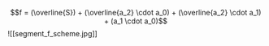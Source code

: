 $$f = (\overline{S}) + (\overline{a_2} \cdot a_0) + (\overline{a_2} \cdot a_1) + (a_1 \cdot a_0)$$
![[segment_f_scheme.jpg]]